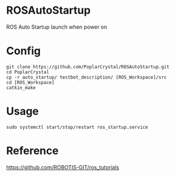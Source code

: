 # ROSAutoStartup
ROS Auto Startup launch when power on

# Config
```
git clone https://github.com/PoplarCrystal/ROSAutoStartup.git  
cd PoplarCrystal  
cp -r auto_startup/ testbot_description/ [ROS_Workspace]/src  
cd [ROS_Workspace]  
catkin_make  
```

# Usage
```
sudo systemctl start/stop/restart ros_startup.service 
```

# Reference
https://github.com/ROBOTIS-GIT/ros_tutorials
